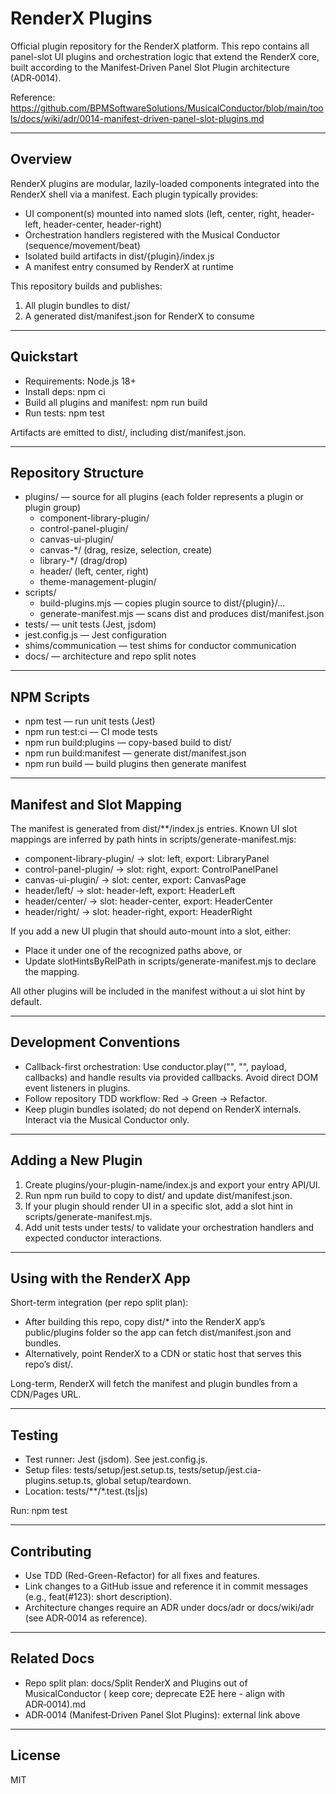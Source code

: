 # RenderX Plugins

Official plugin repository for the RenderX platform. This repo contains all panel-slot UI plugins and orchestration logic that extend the RenderX core, built according to the Manifest‑Driven Panel Slot Plugin architecture (ADR‑0014).

Reference: https://github.com/BPMSoftwareSolutions/MusicalConductor/blob/main/tools/docs/wiki/adr/0014-manifest-driven-panel-slot-plugins.md

---

## Overview

RenderX plugins are modular, lazily-loaded components integrated into the RenderX shell via a manifest. Each plugin typically provides:

- UI component(s) mounted into named slots (left, center, right, header-left, header-center, header-right)
- Orchestration handlers registered with the Musical Conductor (sequence/movement/beat)
- Isolated build artifacts in dist/{plugin}/index.js
- A manifest entry consumed by RenderX at runtime

This repository builds and publishes:

1) All plugin bundles to dist/
2) A generated dist/manifest.json for RenderX to consume

---

## Quickstart

- Requirements: Node.js 18+
- Install deps: npm ci
- Build all plugins and manifest: npm run build
- Run tests: npm test

Artifacts are emitted to dist/, including dist/manifest.json.

---

## Repository Structure

- plugins/ — source for all plugins (each folder represents a plugin or plugin group)
  - component-library-plugin/
  - control-panel-plugin/
  - canvas-ui-plugin/
  - canvas-*/ (drag, resize, selection, create)
  - library-*/ (drag/drop)
  - header/ (left, center, right)
  - theme-management-plugin/
- scripts/
  - build-plugins.mjs — copies plugin source to dist/{plugin}/...
  - generate-manifest.mjs — scans dist and produces dist/manifest.json
- tests/ — unit tests (Jest, jsdom)
- jest.config.js — Jest configuration
- shims/communication — test shims for conductor communication
- docs/ — architecture and repo split notes

---

## NPM Scripts

- npm test — run unit tests (Jest)
- npm run test:ci — CI mode tests
- npm run build:plugins — copy-based build to dist/
- npm run build:manifest — generate dist/manifest.json
- npm run build — build plugins then generate manifest

---

## Manifest and Slot Mapping

The manifest is generated from dist/**/index.js entries. Known UI slot mappings are inferred by path hints in scripts/generate-manifest.mjs:

- component-library-plugin/ → slot: left, export: LibraryPanel
- control-panel-plugin/ → slot: right, export: ControlPanelPanel
- canvas-ui-plugin/ → slot: center, export: CanvasPage
- header/left/ → slot: header-left, export: HeaderLeft
- header/center/ → slot: header-center, export: HeaderCenter
- header/right/ → slot: header-right, export: HeaderRight

If you add a new UI plugin that should auto-mount into a slot, either:
- Place it under one of the recognized paths above, or
- Update slotHintsByRelPath in scripts/generate-manifest.mjs to declare the mapping.

All other plugins will be included in the manifest without a ui slot hint by default.

---

## Development Conventions

- Callback-first orchestration: Use conductor.play("<Plugin>", "<symphony>", payload, callbacks) and handle results via provided callbacks. Avoid direct DOM event listeners in plugins.
- Follow repository TDD workflow: Red → Green → Refactor.
- Keep plugin bundles isolated; do not depend on RenderX internals. Interact via the Musical Conductor only.

---

## Adding a New Plugin

1) Create plugins/your-plugin-name/index.js and export your entry API/UI.
2) Run npm run build to copy to dist/ and update dist/manifest.json.
3) If your plugin should render UI in a specific slot, add a slot hint in scripts/generate-manifest.mjs.
4) Add unit tests under tests/ to validate your orchestration handlers and expected conductor interactions.

---

## Using with the RenderX App

Short-term integration (per repo split plan):

- After building this repo, copy dist/* into the RenderX app’s public/plugins folder so the app can fetch dist/manifest.json and bundles.
- Alternatively, point RenderX to a CDN or static host that serves this repo’s dist/.

Long-term, RenderX will fetch the manifest and plugin bundles from a CDN/Pages URL.

---

## Testing

- Test runner: Jest (jsdom). See jest.config.js.
- Setup files: tests/setup/jest.setup.ts, tests/setup/jest.cia-plugins.setup.ts, global setup/teardown.
- Location: tests/**/*.test.(ts|js)

Run: npm test

---

## Contributing

- Use TDD (Red-Green-Refactor) for all fixes and features.
- Link changes to a GitHub issue and reference it in commit messages (e.g., feat(#123): short description).
- Architecture changes require an ADR under docs/adr or docs/wiki/adr (see ADR‑0014 as reference).

---

## Related Docs

- Repo split plan: docs/Split RenderX and Plugins out of MusicalConductor ( keep core; deprecate E2E here - align with ADR‑0014).md
- ADR‑0014 (Manifest‑Driven Panel Slot Plugins): external link above

---

## License

MIT